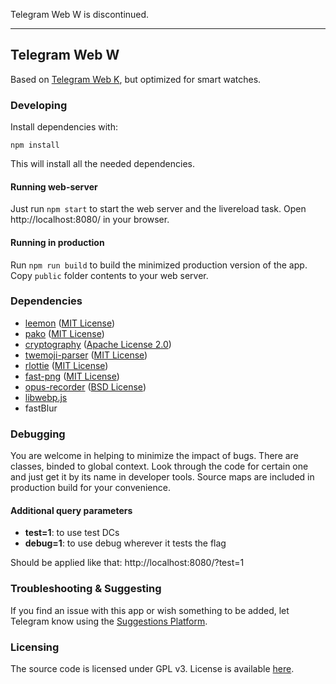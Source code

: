 Telegram Web W is discontinued.

---

## Telegram Web W
Based on [Telegram Web K](https://github.com/morethanwords/tweb), but optimized for smart watches.

### Developing
Install dependencies with:
```lang=bash
npm install
```
This will install all the needed dependencies.


#### Running web-server
Just run `npm start` to start the web server and the livereload task.
Open http://localhost:8080/ in your browser.


#### Running in production

Run `npm run build` to build the minimized production version of the app. Copy `public` folder contents to your web server.


### Dependencies
* [leemon](https://github.com/zerobias/leemon) ([MIT License](https://github.com/zerobias/leemon/blob/master/LICENSE))
* [pako](https://github.com/nodeca/pako) ([MIT License](https://github.com/nodeca/pako/blob/master/LICENSE))
* [cryptography](https://github.com/spalt08/cryptography) ([Apache License 2.0](https://github.com/spalt08/cryptography/blob/master/LICENSE))
* [twemoji-parser](https://github.com/twitter/twemoji-parser) ([MIT License](https://github.com/twitter/twemoji-parser/blob/master/LICENSE.md))
* [rlottie](https://github.com/rlottie/rlottie.github.io) ([MIT License](https://github.com/Samsung/rlottie/blob/master/licenses/COPYING.MIT))
* [fast-png](https://github.com/image-js/fast-png) ([MIT License](https://github.com/image-js/fast-png/blob/master/LICENSE))
* [opus-recorder](https://github.com/chris-rudmin/opus-recorder) ([BSD License](https://github.com/chris-rudmin/opus-recorder/blob/master/LICENSE.md))
* [libwebp.js](https://libwebpjs.appspot.com/)
* fastBlur

### Debugging
You are welcome in helping to minimize the impact of bugs. There are classes, binded to global context. Look through the code for certain one and just get it by its name in developer tools.
Source maps are included in production build for your convenience.

#### Additional query parameters
* **test=1**: to use test DCs
* **debug=1**: to use debug wherever it tests the flag

Should be applied like that: http://localhost:8080/?test=1


### Troubleshooting & Suggesting

If you find an issue with this app or wish something to be added, let Telegram know using the [Suggestions Platform](https://bugs.telegram.org/c/4002).

### Licensing

The source code is licensed under GPL v3. License is available [here](/LICENSE).
